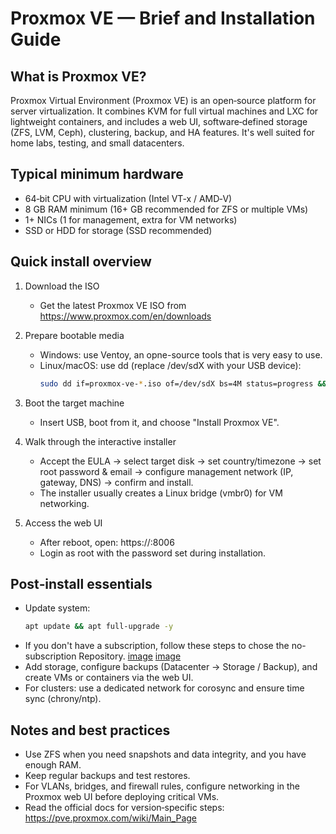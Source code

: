 # Proxmox VE — Brief and Installation Guide

## What is Proxmox VE?
Proxmox Virtual Environment (Proxmox VE) is an open‑source platform for server virtualization. It combines KVM for full virtual machines and LXC for lightweight containers, and includes a web UI, software‑defined storage (ZFS, LVM, Ceph), clustering, backup, and HA features. It's well suited for home labs, testing, and small datacenters.

## Typical minimum hardware
- 64‑bit CPU with virtualization (Intel VT‑x / AMD‑V)  
- 8 GB RAM minimum (16+ GB recommended for ZFS or multiple VMs)  
- 1+ NICs (1 for management, extra for VM networks)  
- SSD or HDD for storage (SSD recommended)

## Quick install overview

1. Download the ISO  
   - Get the latest Proxmox VE ISO from https://www.proxmox.com/en/downloads

2. Prepare bootable media  
   - Windows: use Ventoy, an opne-source tools that is very easy to use.  
   - Linux/macOS: use dd (replace /dev/sdX with your USB device):
     ```bash
     sudo dd if=proxmox-ve-*.iso of=/dev/sdX bs=4M status=progress && sync
     ```

3. Boot the target machine  
   - Insert USB, boot from it, and choose "Install Proxmox VE".

4. Walk through the interactive installer  
   - Accept the EULA → select target disk → set country/timezone → set root password & email → configure management network (IP, gateway, DNS) → confirm and install.  
   - The installer usually creates a Linux bridge (vmbr0) for VM networking.

5. Access the web UI  
   - After reboot, open: https://<proxmox-ip>:8006  
   - Login as root with the password set during installation.

## Post‑install essentials
- Update system:
  ```bash
  apt update && apt full-upgrade -y
  ```
- If you don't have a subscription, follow these steps to chose the no-subscription Repository.
[image](/images/updateproxmox.png)
[image](/images/updateproxmox2.png)
- Add storage, configure backups (Datacenter → Storage / Backup), and create VMs or containers via the web UI.
- For clusters: use a dedicated network for corosync and ensure time sync (chrony/ntp).

## Notes and best practices
- Use ZFS when you need snapshots and data integrity, and you have enough RAM.  
- Keep regular backups and test restores.  
- For VLANs, bridges, and firewall rules, configure networking in the Proxmox web UI before deploying critical VMs.  
- Read the official docs for version‑specific steps: https://pve.proxmox.com/wiki/Main_Page